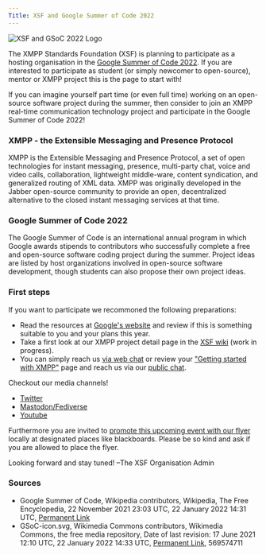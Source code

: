 ```yaml
---
Title: XSF and Google Summer of Code 2022
---
```


![XSF and GSoC 2022 Logo](/images/logos/GSoC_2022_Logo.png)

The XMPP Standards Foundation (XSF) is planning to participate as a hosting organisation in the [Google Summer of Code 2022](https://summerofcode.withgoogle.com/).
If you are interested to participate as student (or simply newcomer to open-source), mentor or XMPP project this is the page to start with!
 
If you can imagine yourself part time (or even full time) working on an open-source software project during the summer, then consider to join an XMPP real-time communication technology project and participate in the Google Summer of Code 2022!

### XMPP - the Extensible Messaging and Presence Protocol

XMPP is the Extensible Messaging and Presence Protocol, a set of open technologies for instant messaging, presence, multi-party chat, voice and video calls, collaboration, lightweight middle-ware, content syndication, and generalized routing of XML data. XMPP was originally developed in the Jabber open-source community to provide an open, decentralized alternative to the closed instant messaging services at that time.

### Google Summer of Code 2022

The Google Summer of Code is an international annual program in which Google awards stipends to contributors who successfully complete a free and open-source software coding project during the summer. Project ideas are listed by host organizations involved in open-source software development, though students can also propose their own project ideas. 


### First steps

If you want to participate we recommoned the following preparations:

- Read the resources at [Google's website](https://summerofcode.withgoogle.com/help) and review if this is something suitable to you and your plans this year.
- Take a first look at our XMPP project detail page in the [XSF wiki](https://wiki.xmpp.org/web/Google_Summer_of_Code_2022) (work in progress).
- You can simply reach us [via web chat](https://xmpp.org/chat#converse/room?jid=gsoc@muc.xmpp.org) or review your ["Getting started with XMPP"](https://xmpp.org/getting-started/) page and reach us via our [public chat](xmpp:gsoc@muc.xmpp.org?join).

Checkout our media channels!

- [Twitter](https://twitter.com/xmpp)
- [Mastodon/Fediverse](https://fosstodon.org/@xmpp/)
- [Youtube](https://www.youtube.com/c/XMPPStandardsFoundation)

Furthermore you are invited to [promote this upcoming event with our flyer](/images/promo/Flyer_XMPP_GSoC2022_EN.pdf) locally at designated places like blackboards. Please be so kind and ask if you are allowed to place the flyer.

Looking forward and stay tuned!
 –The XSF Organisation Admin

### Sources

- Google Summer of Code, Wikipedia contributors, Wikipedia, The Free Encyclopedia, 22 November 2021 23:03 UTC, 22 January 2022 14:31 UTC, [Permanent Link](https://en.wikipedia.org/w/index.php?title=Google_Summer_of_Code&oldid=1056637774)
- GSoC-icon.svg, Wikimedia Commons contributors, Wikimedia Commons, the free media repository, Date of last revision: 17 June 2021 12:10 UTC, 22 January 2022 14:33 UTC, [Permanent Link](https://commons.wikimedia.org/w/index.php?title=File:GSoC-icon.svg&oldid=569574711), 569574711
